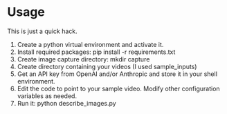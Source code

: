 # Usage

This is just a quick hack.

1. Create a python virtual environment and activate it.
2. Install required packages: pip install -r requirements.txt
3. Create image capture directory: mkdir capture
4. Create directory containing your videos (I used sample_inputs)
5. Get an API key from OpenAI and/or Anthropic and store it in your shell environment.
6. Edit the code to point to your sample video.  Modify other configuration variables as needed.
7. Run it: python describe_images.py
